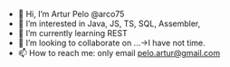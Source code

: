 - 👋 Hi, I’m Artur Pelo @arco75
- 👀 I’m interested in Java, JS, TS, SQL, Assembler, 
- 🌱 I’m currently learning REST
- 💞️ I’m looking to collaborate on ...->I have not time.
- 📫 How to reach me: only email pelo.artur@gmail.com
